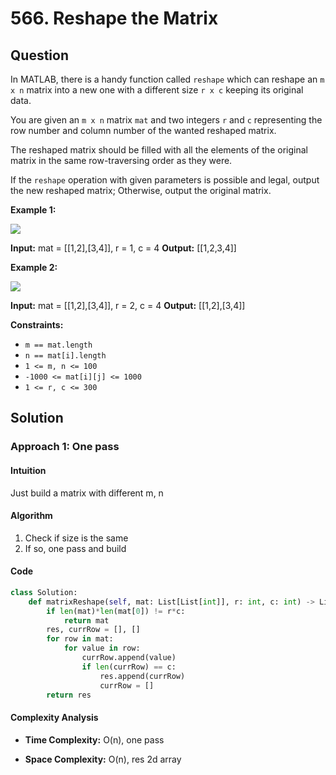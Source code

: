 
# 566. Reshape the Matrix

## Question

In MATLAB, there is a handy function called  `reshape` which can reshape an  `m x n`  matrix into a new one with a different size  `r x c` keeping its original data.

You are given an  `m x n` matrix  `mat`  and two integers  `r`  and  `c`  representing the row number and column number of the wanted reshaped matrix.

The reshaped matrix should be filled with all the elements of the original matrix in the same row-traversing order as they were.

If the  `reshape` operation with given parameters is possible and legal, output the new reshaped matrix; Otherwise, output the original matrix.

**Example 1:**

![](https://assets.leetcode.com/uploads/2021/04/24/reshape1-grid.jpg)

**Input:** mat = [[1,2],[3,4]], r = 1, c = 4
**Output:** [[1,2,3,4]]

**Example 2:**

![](https://assets.leetcode.com/uploads/2021/04/24/reshape2-grid.jpg)

**Input:** mat = [[1,2],[3,4]], r = 2, c = 4
**Output:** [[1,2],[3,4]]

**Constraints:**

- `m == mat.length`
- `n == mat[i].length`
- `1 <= m, n <= 100`
- `-1000 <= mat[i][j] <= 1000`
- `1 <= r, c <= 300`

## Solution

### Approach 1: One pass

#### Intuition

Just build a matrix with different m, n

#### Algorithm

1. Check if size is the same
2. If so, one pass and build

#### Code

```python
class Solution:
    def matrixReshape(self, mat: List[List[int]], r: int, c: int) -> List[List[int]]:
        if len(mat)*len(mat[0]) != r*c:
            return mat
        res, currRow = [], []
        for row in mat:
            for value in row:
                currRow.append(value)
                if len(currRow) == c:
                    res.append(currRow)
                    currRow = []
        return res
```

#### Complexity Analysis

- **Time Complexity:** O(n), one pass
  
- **Space Complexity:** O(n), res 2d array

